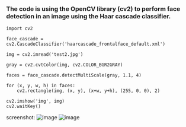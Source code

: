 
### The code  is using the OpenCV library (cv2) to perform face detection in an image using the Haar cascade classifier.
```
import cv2

face_cascade = cv2.CascadeClassifier('haarcascade_frontalface_default.xml')

img = cv2.imread('test2.jpg')

gray = cv2.cvtColor(img, cv2.COLOR_BGR2GRAY)

faces = face_cascade.detectMultiScale(gray, 1.1, 4)

for (x, y, w, h) in faces:
    cv2.rectangle(img, (x, y), (x+w, y+h), (255, 0, 0), 2)

cv2.imshow('img', img)
cv2.waitKey()
```

screenshot:
![image](https://github.com/deujahritik/ISE-Capstone-Design-2023/assets/92029196/cfe94914-f5ef-4dd4-a194-7d28369a71e7)
![image](https://github.com/deujahritik/ISE-Capstone-Design-2023/assets/92029196/46ff3f8e-2745-4054-9bf5-a299035677f7)

